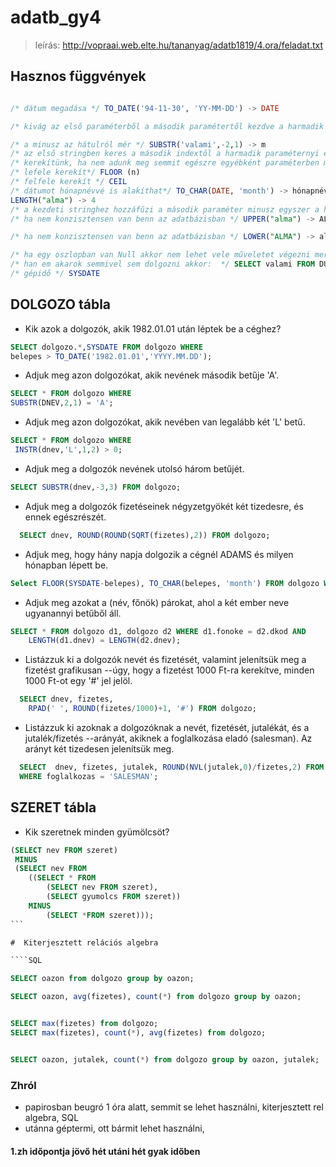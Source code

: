 # adatb_gy4

>  leírás:  http://vopraai.web.elte.hu/tananyag/adatb1819/4.ora/feladat.txt

## Hasznos függvények

```` SQL

/* dátum megadása */ TO_DATE('94-11-30', 'YY-MM-DD') -> DATE 

/* kivág az első paraméterből a második paramétertől kezdve a harmadik paraméternyi karaktert */ SUBSTR('valami',2,1) -> a

/* a minusz az hátulról mér */ SUBSTR('valami',-2,1) -> m
/* az első stringben keres a második indextől a harmadik paraméternyi előfordulását, tehát itt az almában az leejétől a második a betű -> 4 */ INSTR('alma','a', 1, 2) -> 2. a betű pozíciója (ha > 0 van ilyen)
/* kerekítünk, ha nem adunk meg semmit egészre egyébként paraméterben megadjuk hány tizedesen */ ROUND(SQRT(4.4),2) -> 2.09
/* lefele kerekít*/ FLOOR (n)
/* felfele kerekít */ CEIL
/* dátumot hónapnévvé is alakíthat*/ TO_CHAR(DATE, 'month') -> hónapnév
LENGTH("alma") -> 4
/* a kezdeti stringhez hozzáfűzi a második paraméter minusz egyszer a harmadik paramétert */ RPAD(' ', 3, '#') -> "##"
/* ha nem konzisztensen van benn az adatbázisban */ UPPER("alma") -> ALMA

/* ha nem konzisztensen van benn az adatbázisban */ LOWER("ALMA") -> alma

/* ha egy oszlopban van Null akkor nem lehet vele műveletet végezni mert NULL + bármi = NULL így kiküszöbölhető */ NVL(NULL, "valami") -> valami (első nem null eredményt adja vissza)
/* han em akarok semmivel sem dolgozni akkor:  */ SELECT valami FROM DUAL; 
/* gépidő */ SYSDATE 

````

## DOLGOZO tábla

- Kik azok a dolgozók, akik 1982.01.01 után léptek be a céghez?

````SQL
SELECT dolgozo.*,SYSDATE FROM dolgozo WHERE
belepes > TO_DATE('1982.01.01','YYYY.MM.DD');

````

- Adjuk meg azon dolgozókat, akik nevének második betűje 'A'.


````SQL
SELECT * FROM dolgozo WHERE
SUBSTR(DNEV,2,1) = 'A';

````

- Adjuk meg azon dolgozókat, akik nevében van legalább két 'L' betű. 


````SQL
SELECT * FROM dolgozo WHERE
 INSTR(dnev,'L',1,2) > 0;

````

- Adjuk meg a dolgozók nevének utolsó három betűjét.

````SQL
SELECT SUBSTR(dnev,-3,3) FROM dolgozo;
````

- Adjuk meg a dolgozók fizetéseinek négyzetgyökét két tizedesre, és ennek egészrészét. 

````SQL
  SELECT dnev, ROUND(ROUND(SQRT(fizetes),2)) FROM dolgozo;
````

- Adjuk meg, hogy hány napja dolgozik a cégnél ADAMS és milyen hónapban lépett be.

````SQL
Select FLOOR(SYSDATE-belepes), TO_CHAR(belepes, 'month') FROM dolgozo WHERE dnev = 'ADAMS';
````

- Adjuk meg azokat a (név, főnök) párokat, ahol a két ember neve ugyanannyi betűből áll. 

````SQL
SELECT * FROM dolgozo d1, dolgozo d2 WHERE d1.fonoke = d2.dkod AND
    LENGTH(d1.dnev) = LENGTH(d2.dnev);
````

- Listázzuk ki a dolgozók nevét és fizetését, valamint jelenítsük meg a fizetést grafikusan
  --úgy, hogy a fizetést 1000 Ft-ra kerekítve, minden 1000 Ft-ot egy '#' jel jelöl.

````SQL
  SELECT dnev, fizetes,
    RPAD(' ', ROUND(fizetes/1000)+1, '#') FROM dolgozo; 

````

- Listázzuk ki azoknak a dolgozóknak a nevét, fizetését, jutalékát, és a jutalék/fizetés
  --arányát, akiknek a foglalkozása eladó (salesman). Az arányt két tizedesen jelenítsük meg.


````SQL
  SELECT  dnev, fizetes, jutalek, ROUND(NVL(jutalek,0)/fizetes,2) FROM dolgozo
  WHERE foglalkozas = 'SALESMAN';
````

## SZERET tábla

- Kik szeretnek minden gyümölcsöt?

````SQL
(SELECT nev FROM szeret)
 MINUS
 (SELECT nev FROM
    ((SELECT * FROM
        (SELECT nev FROM szeret),
        (SELECT gyumolcs FROM szeret))
    MINUS
        (SELECT *FROM szeret)));
```

#  Kiterjesztett relációs algebra

````SQL

SELECT oazon from dolgozo group by oazon;

SELECT oazon, avg(fizetes), count(*) from dolgozo group by oazon;


SELECT max(fizetes) from dolgozo;
SELECT max(fizetes), count(*), avg(fizetes) from dolgozo;


SELECT oazon, jutalek, count(*) from dolgozo group by oazon, jutalek;

````


### Zhról

- papirosban beugró 1 óra alatt, semmit se lehet használni, kiterjesztett rel algebra, SQL
- utánna géptermi, ott bármit lehet használni,

#### 1.zh időpontja jövő hét utáni hét gyak időben
